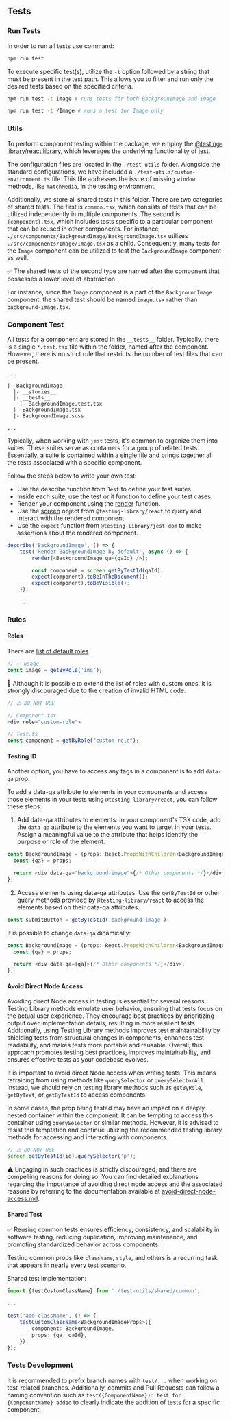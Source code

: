 ## Tests

### Run Tests

In order to run all tests use command:

```bash
npm run test
```

To execute specific test(s), utilize the `-t` option followed by a string that must be present in the test path. This allows you to filter and run only the desired tests based on the specified criteria.

```bash
npm run test -t Image # runs tests for both BackgrounImage and Image

npm run test -t /Image # runs a test for Image only
```

### Utils

To perform component testing within the package, we employ the [@testing-library/react library](https://testing-library.com/docs/react-testing-library/intro/), which leverages the underlying functionality of [jest](https://jestjs.io/).

The configuration files are located in the `./test-utils` folder. Alongside the standard configurations, we have included a `./test-utils/custom-environment.ts` file. This file addresses the issue of missing `window` methods, like `matchMedia`, in the testing environment.

Additionally, we store all shared tests in this folder. There are two categories of shared tests. The first is `common.tsx`, which consists of tests that can be utilized independently in multiple components. The second is `{component}.tsx`, which includes tests specific to a particular component that can be reused in other components. For instance, `./src/components/BackgroundImage/BackgroundImage.tsx` utilizes `./src/components/Image/Image.tsx` as a child. Consequently, many tests for the `Image` component can be utilized to test the `BackgroundImage` component as well.

✅ The shared tests of the second type are named after the component that possesses a lower level of abstraction.

For instance, since the `Image` component is a part of the `BackgroundImage` component, the shared test should be named `image.tsx` rather than `background-image.tsx`.

### Component Test

All tests for a component are stored in the `__tests__` folder. Typically, there is a single `*.test.tsx` file within the folder, named after the component. However, there is no strict rule that restricts the number of test files that can be present.

```
...

|- BackgroundImage
  |- __stories__
  |- __tests__
    |- BackgroundImage.test.tsx
  |- BackgroundImage.tsx
  |- BackgroundImage.scss

...
```

Typically, when working with `jest` tests, it's common to organize them into suites. These suites serve as containers for a group of related tests. Essentially, a suite is contained within a single file and brings together all the tests associated with a specific component.

Follow the steps below to write your own test:

- Use the describe function from `Jest` to define your test suites.
- Inside each suite, use the test or it function to define your test cases.
- Render your component using the [render](https://testing-library.com/docs/react-testing-library/api#render) function.
- Use the [screen](https://testing-library.com/docs/queries/about/#screen) object from `@testing-library/react` to query and interact with the rendered component.
- Use the `expect` function from `@testing-library/jest-dom` to make assertions about the rendered component.

```ts
describe('BackgroundImage', () => {
    test('Render BackgroundImage by default', async () => {
        render(<BackgroundImage qa={qaId} />);

        const component = screen.getByTestId(qaId);
        expect(component).toBeInTheDocument();
        expect(component).toBeVisible();
    });

    ...
```

### Rules

#### Roles

There are [list of default roles](https://www.w3.org/TR/html-aria/#docconformance).

```ts
// ✅ usage
const image = getByRole('img');
```

🚫 Although it is possible to extend the list of roles with custom ones, it is strongly discouraged due to the creation of invalid HTML code.

```ts
// ⚠️ DO NOT USE

// Component.tsx
<div role="custom-role">

// Test.ts
const component = getByRole("custom-role");
```

#### Testing ID

Another option, you have to access any tags in a component is to add `data-qa` prop.

To add a data-qa attribute to elements in your components and access those elements in your tests using `@testing-library/react`, you can follow these steps:

1. Add data-qa attributes to elements: In your component's TSX code, add the `data-qa` attribute to the elements you want to target in your tests. Assign a meaningful value to the attribute that helps identify the purpose or role of the element.

```ts
const BackgroundImage = (props: React.PropsWithChildren<BackgroundImageProps>) => {
  const {qa} = props;

  return <div data-qa="background-image">{/* Other components */}</div>;
};
```

2. Access elements using data-qa attributes: Use the `getByTestId` or other query methods provided by `@testing-library/react` to access the elements based on their data-qa attributes.

```ts
const submitButton = getByTestId('background-image');
```

It is possible to change `data-qa` dinamically:

```ts
const BackgroundImage = (props: React.PropsWithChildren<BackgroundImageProps>) => {
  const {qa} = props;

  return <div data-qa={qa}>{/* Other components */}</div>;
};
```

#### Avoid Direct Node Access

Avoiding direct Node access in testing is essential for several reasons. Testing Library methods emulate user behavior, ensuring that tests focus on the actual user experience. They encourage best practices by prioritizing output over implementation details, resulting in more resilient tests. Additionally, using Testing Library methods improves test maintainability by shielding tests from structural changes in components, enhances test readability, and makes tests more portable and reusable. Overall, this approach promotes testing best practices, improves maintainability, and ensures effective tests as your codebase evolves.

It is important to avoid direct Node access when writing tests. This means refraining from using methods like `querySelector` or `querySelectorAll`. Instead, we should rely on testing library methods such as `getByRole`, `getByText`, or `getByTestId` to access components.

In some cases, the prop being tested may have an impact on a deeply nested container within the component. It can be tempting to access this container using `querySelector` or similar methods. However, it is advised to resist this temptation and continue utilizing the recommended testing library methods for accessing and interacting with components.

```ts
// ⚠️ DO NOT USE
screen.getByTestId(id).querySelector('p');
```

⚠️ Engaging in such practices is strictly discouraged, and there are compelling reasons for doing so. You can find detailed explanations regarding the importance of avoiding direct node access and the associated reasons by referring to the documentation available at [avoid-direct-node-access.md](./avoid-direct-node-access.md).

#### Shared Test

✅ Reusing common tests ensures efficiency, consistency, and scalability in software testing, reducing duplication, improving maintenance, and promoting standardized behavior across components.

Testing common props like `className`, `style`, and others is a recurring task that appears in nearly every test scenario.

Shared test implementation:

```ts
import {testCustomClassName} from './test-utils/shared/common';

...

test('add className', () => {
    testCustomClassName<BackgroundImageProps>({
        component: BackgroundImage,
        props: {qa: qaId},
    });
});
```

### Tests Development

It is recommended to prefix branch names with `test/...` when working on test-related branches. Additionally, commits and Pull Requests can follow a naming convention such as `test({ComponentName}): test for {ComponentName} added` to clearly indicate the addition of tests for a specific component.
